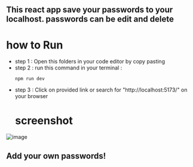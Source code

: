 
 ## This react app save your passwords to your localhost. passwords can be edit and delete 
# how to Run
 - step 1 : Open this folders in your code editor by copy pasting
 - step 2 : run this command in your terminal :
   ```
   npm run dev
   ```
- step 3 : Click on provided link or search for "http://localhost:5173/" on your browser
  # screenshot
 ![image](https://github.com/user-attachments/assets/94e68e94-bd5c-40b0-8639-19b1bf16961d)
## Add your own passwords!

